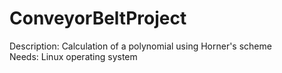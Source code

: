 ConveyorBeltProject
===================

Description: Calculation of a polynomial using Horner's scheme  
Needs: Linux operating system  
